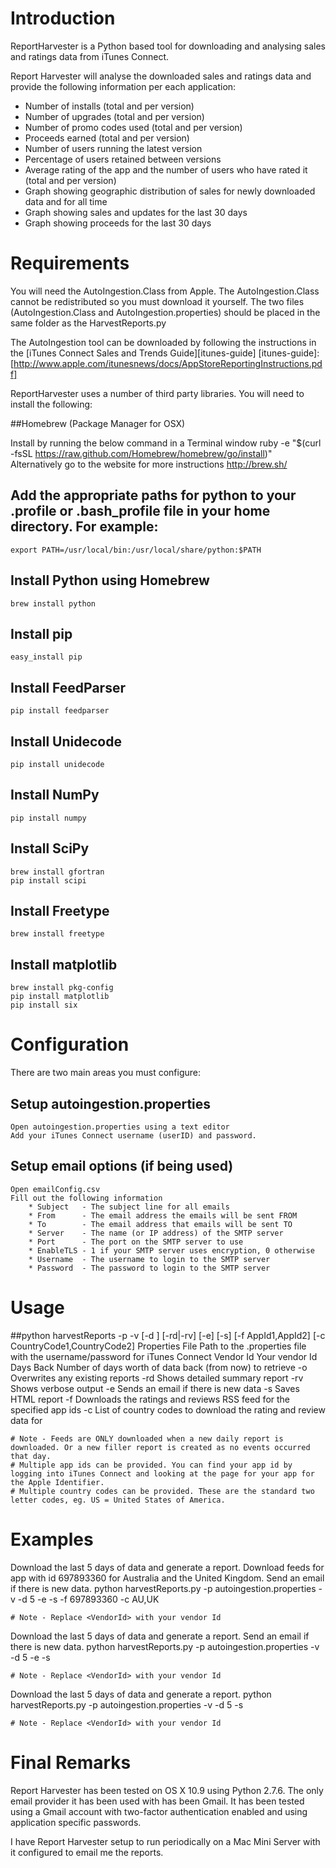 Introduction
===============

ReportHarvester is a Python based tool for downloading and analysing sales and ratings data from iTunes Connect.

Report Harvester will analyse the downloaded sales and ratings data and provide the following information per each application:
 * Number of installs (total and per version)
 * Number of upgrades (total and per version)
 * Number of promo codes used (total and per version)
 * Proceeds earned (total and per version)
 * Number of users running the latest version
 * Percentage of users retained between versions
 * Average rating of the app and the number of users who have rated it (total and per version)
 * Graph showing geographic distribution of sales for newly downloaded data and for all time
 * Graph showing sales and updates for the last 30 days
 * Graph showing proceeds for the last 30 days

Requirements
===============

You will need the AutoIngestion.Class from Apple. The AutoIngestion.Class cannot be redistributed so you must download it yourself. The two files (AutoIngestion.Class and AutoIngestion.properties) should be placed in the same folder as the HarvestReports.py 

The AutoIngestion tool can be downloaded by following the instructions in the [iTunes Connect Sales and Trends Guide][itunes-guide]
[itunes-guide]: [http://www.apple.com/itunesnews/docs/AppStoreReportingInstructions.pdf]

ReportHarvester uses a number of third party libraries. You will need to install the following:

##Homebrew (Package Manager for OSX)

Install by running the below command in a Terminal window
    ruby -e "$(curl -fsSL https://raw.github.com/Homebrew/homebrew/go/install)"
Alternatively go to the website for more instructions
    http://brew.sh/

## Add the appropriate paths for python to your .profile or .bash_profile file in your home directory. For example:
    export PATH=/usr/local/bin:/usr/local/share/python:$PATH

## Install Python using Homebrew
    brew install python

## Install pip
    easy_install pip

## Install FeedParser
    pip install feedparser

## Install Unidecode
    pip install unidecode

## Install NumPy
    pip install numpy

## Install SciPy
    brew install gfortran
    pip install scipi

## Install Freetype
    brew install freetype

## Install matplotlib
    brew install pkg-config
    pip install matplotlib
    pip install six

Configuration
===============

There are two main areas you must configure:

## Setup autoingestion.properties
    Open autoingestion.properties using a text editor
    Add your iTunes Connect username (userID) and password.

## Setup email options (if being used)
    Open emailConfig.csv
    Fill out the following information
        * Subject   - The subject line for all emails
        * From      - The email address the emails will be sent FROM
        * To        - The email address that emails will be sent TO
        * Server    - The name (or IP address) of the SMTP server
        * Port      - The port on the SMTP server to use
        * EnableTLS - 1 if your SMTP server uses encryption, 0 otherwise
        * Username  - The username to login to the SMTP server
        * Password  - The password to login to the SMTP server

Usage
===============

##python harvestReports -p <Properties File> -v <Vendor Id> [-d <Days Back>] [-rd|-rv] [-e] [-s] [-f AppId1,AppId2] [-c CountryCode1,CountryCode2]
    Properties File  Path to the .properties file with the username/password for iTunes Connect
    Vendor Id        Your vendor Id
    Days Back        Number of days worth of data back (from now) to retrieve
    -o               Overwrites any existing reports
    -rd              Shows detailed summary report
    -rv              Shows verbose output
    -e               Sends an email if there is new data
    -s               Saves HTML report
    -f               Downloads the ratings and reviews RSS feed for the specified app ids
    -c               List of country codes to download the rating and review data for

    # Note - Feeds are ONLY downloaded when a new daily report is downloaded. Or a new filler report is created as no events occurred that day.
    # Multiple app ids can be provided. You can find your app id by logging into iTunes Connect and looking at the page for your app for the Apple Identifier.
    # Multiple country codes can be provided. These are the standard two letter codes, eg. US = United States of America.

Examples
===============

Download the last 5 days of data and generate a report. Download feeds for app with id 697893360 for Australia and the United Kingdom. Send an email if there is new data.
    python harvestReports.py -p autoingestion.properties -v <VendorId> -d 5 -e -s -f 697893360 -c AU,UK

    # Note - Replace <VendorId> with your vendor Id

Download the last 5 days of data and generate a report. Send an email if there is new data.
    python harvestReports.py -p autoingestion.properties -v <VendorId> -d 5 -e -s

    # Note - Replace <VendorId> with your vendor Id

Download the last 5 days of data and generate a report.
    python harvestReports.py -p autoingestion.properties -v <VendorId> -d 5 -s

    # Note - Replace <VendorId> with your vendor Id

Final Remarks
===============

Report Harvester has been tested on OS X 10.9 using Python 2.7.6. The only email provider it has been used with has been Gmail. It has been tested using a Gmail account with two-factor authentication enabled and using application specific passwords.

I have Report Harvester setup to run periodically on a Mac Mini Server with it configured to email me the reports. 
